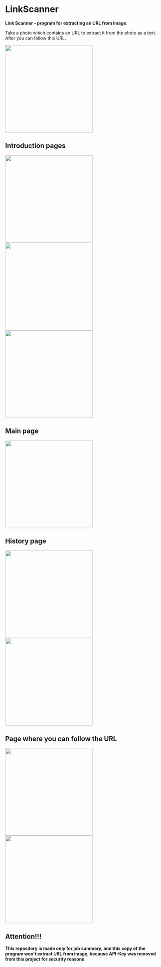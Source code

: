 # LinkScanner

**Link Scanner - program for extracting an URL from image.**

Take a photo which contains an URL to extract it from the photo as a text. After you can follow this URL.

<img src="Screenshots/Picture.jpg" width="280"/>

## Introduction pages
<img src="Screenshots/Intro1.jpg" width="280"/> <img src="Screenshots/Intro2.jpg" width="280"/> <img src="Screenshots/Intro3.jpg" width="280"/>

## Main page
<img src="Screenshots/MainPage.jpg" width="280"/>

## History page
<img src="Screenshots/HistoryPage.jpg" width="280"/> <img src="Screenshots/ContextMenu.jpg" width="280"/>

## Page where you can follow the URL
<img src="Screenshots/EditPage.jpg" width="280"/> <img src="Screenshots/AboutPage.jpg" width="280"/>

## Attention!!!
**This repository is made only for job summary, and this copy of the program won't extract URL from image, because API-Key was removed from this project for security reasons.**
